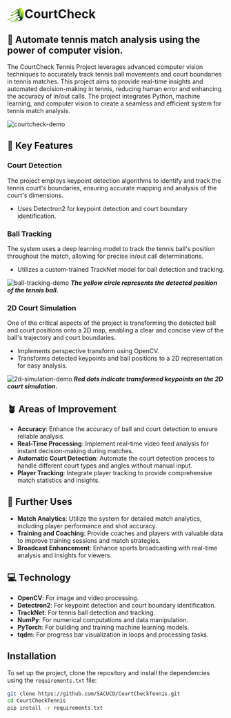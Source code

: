 # <img src="https://github.com/AggieSportsAnalytics/CourtCheck/blob/cory/images/courtcheck_ball_logo.png" alt="CourtCheck Logo" width="40" height="40" align="left"> CourtCheck

## 🏁 Automate tennis match analysis using the power of computer vision.

The CourtCheck Tennis Project leverages advanced computer vision techniques to accurately track tennis ball movements and court boundaries in tennis matches. This project aims to provide real-time insights and automated decision-making in tennis, reducing human error and enhancing the accuracy of in/out calls. The project integrates Python, machine learning, and computer vision to create a seamless and efficient system for tennis match analysis.

![courtcheck-demo](https://github.com/AggieSportsAnalytics/CourtCheck/blob/main/images/game2_processed_10s.gif)

## 🔑 Key Features


### Court Detection

The project employs keypoint detection algorithms to identify and track the tennis court's boundaries, ensuring accurate mapping and analysis of the court's dimensions.

- Uses Detectron2 for keypoint detection and court boundary identification.

### Ball Tracking

The system uses a deep learning model to track the tennis ball's position throughout the match, allowing for precise in/out call determinations.

- Utilizes a custom-trained TrackNet model for ball detection and tracking.

![ball-tracking-demo](https://github.com/SACUCD/CourtCheckTennis/assets/your-ball-tracking-image-url)
**_The yellow circle represents the detected position of the tennis ball._**

### 2D Court Simulation

One of the critical aspects of the project is transforming the detected ball and court positions onto a 2D map, enabling a clear and concise view of the ball's trajectory and court boundaries.

- Implements perspective transform using OpenCV.
- Transforms detected keypoints and ball positions to a 2D representation for easy analysis.

![2d-simulation-demo](https://github.com/SACUCD/CourtCheckTennis/assets/your-2d-simulation-image-url)
**_Red dots indicate transformed keypoints on the 2D court simulation._**

## 🪴 Areas of Improvement

- **Accuracy**: Enhance the accuracy of ball and court detection to ensure reliable analysis.
- **Real-Time Processing**: Implement real-time video feed analysis for instant decision-making during matches.
- **Automatic Court Detection**: Automate the court detection process to handle different court types and angles without manual input.
- **Player Tracking**: Integrate player tracking to provide comprehensive match statistics and insights.

## 🚀 Further Uses

- **Match Analytics**: Utilize the system for detailed match analytics, including player performance and shot accuracy.
- **Training and Coaching**: Provide coaches and players with valuable data to improve training sessions and match strategies.
- **Broadcast Enhancement**: Enhance sports broadcasting with real-time analysis and insights for viewers.

## 💻 Technology

- **OpenCV**: For image and video processing.
- **Detectron2**: For keypoint detection and court boundary identification.
- **TrackNet**: For tennis ball detection and tracking.
- **NumPy**: For numerical computations and data manipulation.
- **PyTorch**: For building and training machine learning models.
- **tqdm**: For progress bar visualization in loops and processing tasks.

## Installation

To set up the project, clone the repository and install the dependencies using the `requirements.txt` file:

```bash
git clone https://github.com/SACUCD/CourtCheckTennis.git
cd CourtCheckTennis
pip install -r requirements.txt
```
